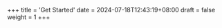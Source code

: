 +++
title = 'Get Started'
date = 2024-07-18T12:43:19+08:00
draft = false
weight = 1
+++

<!--more-->

